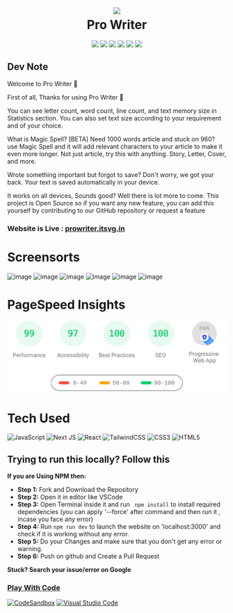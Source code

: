 <div align="center">
 <h1> <img src="https://prowriter.itsvg.in/logo.png" width="80px"><br/>Pro Writer</h1>
 <img src="https://img.shields.io/badge/Release-v.1.0.0-brightgreen?style=plastic"/>
 <img src="https://img.shields.io/badge/Code-Open%20Source-brightgreen?style=plastic"/>
 <img src="https://img.shields.io/npm/v/npm?style=plastic">
 <img src="https://img.shields.io/website?style=plastic&url=https%3A%2F%2Fprowriter.itsvg.in/"> 
 <img src="https://img.shields.io/badge/License-GPL%20v3-brightgreen?style=plastic"/>
 <img src="https://img.shields.io/github/languages/code-size/VishwaGauravIn/pro-writer?logo=github&style=plastic">
</div>


## Dev Note

Welcome to Pro Writer 🚀

First of all, Thanks for using Pro Writer 💛

You can see letter count, word count, line count, and text memory size in Statistics section.
You can also set text size according to your requirement and  of your choice.

What is Magic Spell? [BETA]
Need 1000 words article and stuck on 960? use Magic Spell and it will add relevant characters to your article to make it even more longer.
Not just article, try this with anything. Story, Letter, Cover, and more.

Wrote something important but forgot to save? Don't worry, we got your back. Your text is saved automatically in your device.

It works on all devices, Sounds good? Well there is lot more to come. 
This project is Open Source so if you want any new feature, you can add this yourself by contributing to our GitHub repository or request a feature


### Website is Live : [prowriter.itsvg.in](https://prowriter.itsvg.in)

# Screensorts
   ![image](https://user-images.githubusercontent.com/81325730/194935068-342d6081-9f52-4059-947a-7c8bc6ed1e4c.png)
   ![image](https://user-images.githubusercontent.com/81325730/194935154-c399c7cd-5d05-47b8-b2c1-c354533b4484.png)
   ![image](https://user-images.githubusercontent.com/81325730/194935192-db4fc121-ca74-4631-992b-50abd86c0a4f.png)
   ![image](https://user-images.githubusercontent.com/81325730/194935221-7c8d3d09-1b13-4dbb-ab61-c0cbe3da84b5.png)
   ![image](https://user-images.githubusercontent.com/81325730/194935133-a262dcb5-cf00-4dfd-8d6f-46d01505119e.png)
   ![image](https://user-images.githubusercontent.com/81325730/194935265-68197cd0-3908-4006-9e5b-79c2f6c63fae.png)
   
# PageSpeed Insights
<img src="https://raw.githubusercontent.com/VishwaGauravIn/Images/900d7c8ebd920e9151a578fa859a392c926905d3/pw_psi.svg">

# Tech Used
![JavaScript](https://img.shields.io/badge/javascript-%23323330.svg?style=for-the-badge&logo=javascript&logoColor=%23F7DF1E)
![Next JS](https://img.shields.io/badge/Next-black?style=for-the-badge&logo=next.js&logoColor=white)
![React](https://img.shields.io/badge/react-%2320232a.svg?style=for-the-badge&logo=react&logoColor=%2361DAFB)
![TailwindCSS](https://img.shields.io/badge/tailwindcss-%2338B2AC.svg?style=for-the-badge&logo=tailwind-css&logoColor=white)
![CSS3](https://img.shields.io/badge/css3-%231572B6.svg?style=for-the-badge&logo=css3&logoColor=white)
![HTML5](https://img.shields.io/badge/html5-%23E34F26.svg?style=for-the-badge&logo=html5&logoColor=white)
   
## Trying to run this locally? Follow this
**If you are Using NPM then:**
- **Step 1:** Fork and Download the Repository
- **Step 2:** Open it in editor like VSCode
- **Step 3:** Open Terminal inside it and run ``` npm install``` to install required dependencies (you can apply '--force' after command and then run it , incase you face any error)
- **Step 4:** Run ```npm run dev``` to launch the website on 'localhost:3000' and check if it is working without any error.
- **Step 5:** Do your Changes and make sure that you don't get any error or warning.
- **Step 6:** Push on github and Create a Pull Request 

**Stuck? Search your issue/error on Google** 

### [Play With Code](https://codesandbox.io/s/github/VishwaGauravIn/pro-writer) 
[![CodeSandbox](https://img.shields.io/badge/Codesandbox-040404?style=for-the-badge&logo=codesandbox&logoColor=DBDBDB)](https://codesandbox.io/s/github/VishwaGauravIn/tools-for-tech)
[![Visual Studio Code](https://img.shields.io/badge/Visual%20Studio%20Code-0078d7.svg?style=for-the-badge&logo=visual-studio-code&logoColor=white)](https://github.dev/VishwaGauravIn/pro-writer)
